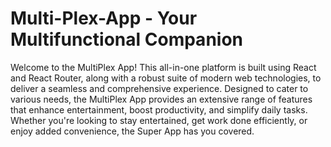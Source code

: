 # Multi-Plex-App - Your Multifunctional Companion

Welcome to the MultiPlex App! This all-in-one platform is built using React and React Router, along with a robust suite of modern web technologies, 
to deliver a seamless and comprehensive experience. Designed to cater to various needs, 
the MultiPlex App provides an extensive range of features that enhance entertainment, boost productivity, and simplify daily tasks. 
Whether you're looking to stay entertained, get work done efficiently, or enjoy added convenience, the Super App has you covered.



